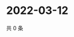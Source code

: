 # 2022-03-12

共 0 条

<!-- BEGIN WEIBO -->
<!-- 最后更新时间 Sat Mar 12 2022 23:15:21 GMT+0800 (China Standard Time) -->

<!-- END WEIBO -->
